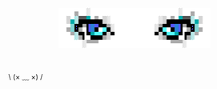 <div>
  <p align="center"><img src="./ansiart-eyes.png"></p>
</div><br>
<div>
  <p>\ (× ﹏ ×) /</p>
</div>
